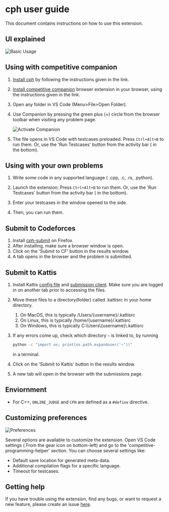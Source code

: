 # cph user guide

This document contains instructions on how to use this extension.

## UI explained

![Basic Usage](img/user-guide-image.png)

## Using with competitive companion

1. [Install cph](https://marketplace.visualstudio.com/items?itemName=DivyanshuAgrawal.competitive-programming-helper)
   by following the instructions given in the link.

1. [Install competitive companion](https://github.com/jmerle/competitive-companion#readme)
   browser extension in your browser, using the instructions given in the link.

1. Open any folder in VS Code (Menu>File>Open Folder).

1. Use Companion by pressing the green plus (+) circle from the browser toolbar
   when visiting any problem page.

    ![Activate Companion](img/activate-companion.png)

1. The file opens in VS Code with testcases preloaded. Press `Ctrl+Alt+B` to run
   them. Or, use the 'Run Testcases' button from the activity bar ( in the
   bottom).

## Using with your own problems

1. Write some code in any supported language ( .cpp, .c, .rs, .python).

1. Launch the extension: Press `Ctrl+Alt+B` to run them. Or, use the 'Run
   Testcases' button from the activity bar ( in the bottom).

1. Enter your testcases in the window opened to the side.

1. Then, you can run them.

## Submit to Codeforces

1. Install [cph-submit](https://github.com/agrawal-d/cph-submit) on Firefox.
1. After installing, make sure a browser window is open.
1. Click on the 'Submit to CF' button in the results window.
1. A tab opens in the browser and the problem is submitted.

## Submit to Kattis

1. Install Kattis [config file](https://open.kattis.com/download/kattisrc) and [submission client](https://open.kattis.com/download/submit.py?e48b42=). Make sure you are logged in on another tab prior to accessing the files.

2. Move these files to a directory(folder) called .kattisrc in your home directory.

   1. On MacOS, this is typically /Users/{username}/.kattisrc
   2. On Linux, this is typically /home/{username}/.kattisrc
   3. On Windows, this is typically C:\Users\\{username}\\.kattisrc

3. If any errors come up, check which directory `~` is linked to, by running 

   ```bash
   python -c "import os; print(os.path.expanduser('~'))"
   ```

   in a terminal.

4. Click on the 'Submit to Kattis' button in the results window.

5. A new tab will open in the browser with the submissions page. 


## Enviornment

-   For C++, `ONLINE_JUDGE` and `CPH` are defined as a `#define` directive.

## Customizing preferences

![Preferences](img/settings.png)

Several options are available to customize the extension. Open VS Code settings
( From the gear icon on bottom-left) and go to the
'competitive-programming-helper' section. You can choose several settings like:

-   Default save location for generated meta-data.
-   Additional compilation flags for a specific language.
-   Timeout for testcases.

## Getting help

If you have trouble using the extension, find any bugs, or want to request a new
feature, please create an issue [here](https://github.com/agrawal-d/cph/issues).
